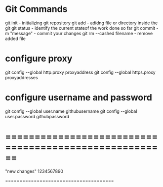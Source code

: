 Git Commands
=============

git init - initializing git repository
git add - adidng file or directory inside the git
git status - identify the current stateof the work done so far
git commit -m "message" - commit your changes 
git rm --cashed filename - remove added file

configure proxy
===============

git config --global http.proxy proxyaddress
git config --global https.proxy proxyaddresses

configure username and password
===============================

git config --global user.name githubusername
git config --global user.password githubpassword

======================================================
=======================================================



"new changes"
1234567890



======================================